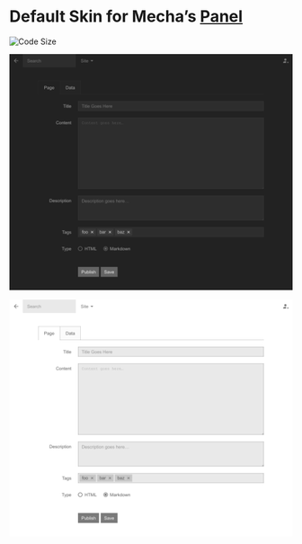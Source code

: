 Default Skin for Mecha’s [Panel](https://github.com/mecha-cms/x.panel)
======================================================================

![Code Size](https://img.shields.io/github/languages/code-size/mecha-cms/x.panel.skin.default?color=%23444&style=for-the-badge)

![Default Dark](index.png?v=2022-10-05)

![Default Light](index/1.png?v=2022-10-05)